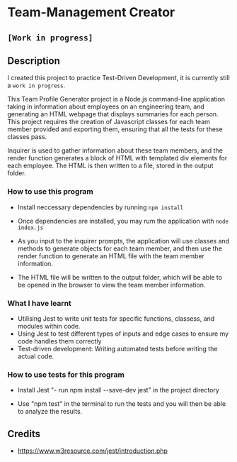 # Team-Management Creator 
## ``[Work in progress] ``
## Description 
I created this project to practice Test-Driven Development, it is currently still a `work in progress`.

This Team Profile Generator project is a Node.js command-line application taking in information about employees on an engineering team, and generating an HTML webpage that displays summaries for each person. This project requires the creation of Javascript classes for each team member provided and exporting them, ensuring that all the tests for these classes pass. 

Inquirer is used to gather information about these team members, and the render function generates a block of HTML with templated div elements for each employee. The HTML is then written to a file, stored in the output folder. 
### How to use this program 

* Install neccessary dependencies by running `npm install` 

* Once dependencies are installed, you may rum the application with `node index.js` 

* As you input to the inquirer prompts, the application will use classes and methods to generate objects for each team member, and then use the render function to generate an HTML file with the team member information. 

* The HTML file will be written to the output folder, which will be able to be opened in the browser to view the team member information. 

### What I have learnt 

* Utilising Jest to write unit tests for specific functions, classess, and modules within code.
* Using Jest to test different types of inputs and edge cases to ensure my code handles them correctly
* Test-driven development: Writing automated tests before writing the actual code. 
### How to use tests for this program 

* Install Jest "- run npm install --save-dev jest" in the project directory

* Use "npm test" in the terminal to run the tests and you will then be able to analyze the results.  


## Credits 

* https://www.w3resource.com/jest/introduction.php
